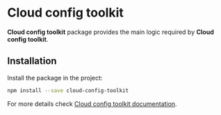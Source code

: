 # Cloud config toolkit

**Cloud config toolkit** package provides the main logic required by **Cloud config toolkit**.  

## Installation  

Install the package in the project:

```bash
npm install --save cloud-config-toolkit
```

For more details check [Cloud config toolkit documentation](https://github.com/ocoboco/cloud-config-toolkit).  